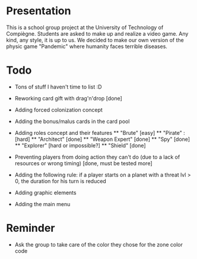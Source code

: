 Presentation
============
This is a school group project at the University of Technology of Compiègne.
Students are asked to make up and realize a video game. Any kind, any style, it is up to us.
We decided to make our own version of the physic game "Pandemic" where humanity faces terrible diseases.

Todo
====
* Tons of stuff I haven't time to list :D

* Reworking card gift with drag'n'drop [done]
* Adding forced colonization concept
* Adding the bonus/malus cards in the card pool
* Adding roles concept and their features
** "Brute" [easy]
** "Pirate" : [hard]
** "Architect" [done]
** "Weapon Expert" [done]
** "Spy" [done]
** "Explorer" [hard or impossible?]
** "Shield" [done]
* Preventing players from doing action they can't do (due to a lack of resources or wrong timing) [done, must be tested more]
* Adding the following rule: if a player starts on a planet with a threat lvl > 0, the duration for his turn is reduced
* Adding graphic elements
* Adding the main menu

Reminder
========
* Ask the group to take care of the color they chose for the zone color code
